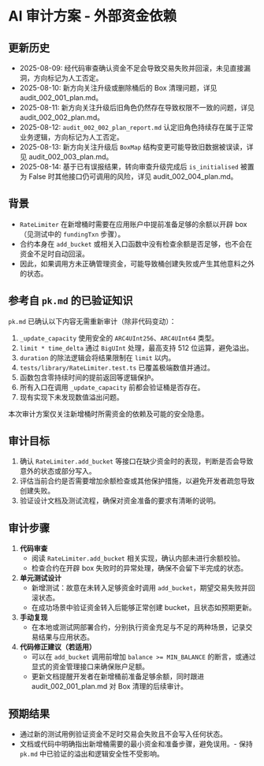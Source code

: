 # AI 审计方案 - 外部资金依赖
## 更新历史
- 2025-08-09: 经代码审查确认资金不足会导致交易失败并回滚，未见直接漏洞，方向标记为人工否定。
- 2025-08-10: 新方向关注升级或删除桶后的 Box 清理问题，详见 audit_002_001_plan.md。
- 2025-08-11: 新方向关注升级后旧角色仍然存在导致权限不一致的问题，详见 audit_002_002_plan.md。
- 2025-08-12: `audit_002_002_plan_report.md` 认定旧角色持续存在属于正常业务逻辑，方向标记为人工否定。
- 2025-08-13: 新方向关注升级后 `BoxMap` 结构变更可能导致旧数据被误读，详见 audit_002_003_plan.md。
- 2025-08-14: 基于已有误报结果，转向审查升级完成后 `is_initialised` 被置为 False 时其他接口仍可调用的风险，详见 audit_002_004_plan.md。


## 背景
- `RateLimiter` 在新增桶时需要在应用账户中提前准备足够的余额以开辟 box（见测试中的 `fundingTxn` 步骤）。
- 合约本身在 `add_bucket` 或相关入口函数中没有检查余额是否足够，也不会在资金不足时自动回滚。
- 因此，如果调用方未正确管理资金，可能导致桶创建失败或产生其他意料之外的状态。

## 参考自 `pk.md` 的已验证知识
`pk.md` 已确认以下内容无需重新审计（除非代码变动）：
1. `_update_capacity` 使用安全的 `ARC4UInt256`、`ARC4UInt64` 类型。
2. `limit * time_delta` 通过 `BigUInt` 处理，最高支持 512 位运算，避免溢出。
3. `duration` 的除法逻辑会将结果限制在 `limit` 以内。
4. `tests/library/RateLimiter.test.ts` 已覆盖极端数值并通过。
5. 函数包含零持续时间的提前返回等逻辑保护。
6. 所有入口在调用 `_update_capacity` 前都会验证桶是否存在。
7. 现有实现下未发现数值溢出问题。

本次审计方案仅关注新增桶时所需资金的依赖及可能的安全隐患。

## 审计目标
1. 确认 `RateLimiter.add_bucket` 等接口在缺少资金时的表现，判断是否会导致意外的状态或部分写入。
2. 评估当前合约是否需要增加余额检查或其他保护措施，以避免开发者疏忽导致创建失败。
3. 验证设计文档及测试流程，确保对资金准备的要求有清晰的说明。

## 审计步骤
1. **代码审查**
   - 阅读 `RateLimiter.add_bucket` 相关实现，确认内部未进行余额校验。
   - 检查合约在开辟 box 失败时的异常处理，确保不会留下半完成的状态。
2. **单元测试设计**
   - 新增测试：故意在未转入足够资金时调用 `add_bucket`，期望交易失败并回滚状态。
   - 在成功场景中验证资金转入后能够正常创建 bucket，且状态如预期更新。
3. **手动复现**
   - 在本地或测试网部署合约，分别执行资金充足与不足的两种场景，记录交易结果与应用状态。
4. **代码修正建议（若适用）**
   - 可以在 `add_bucket` 调用前增加 `balance >= MIN_BALANCE` 的断言，或通过显式的资金管理接口来确保账户足额。
   - 更新文档提醒开发者在新增桶前准备足够余额，同时跟进 audit_002_001_plan.md 对 Box 清理的后续审计。

## 预期结果
- 通过新的测试用例验证资金不足时交易会失败且不会写入任何状态。
- 文档或代码中明确指出新增桶需要的最小资金和准备步骤，避免误用。- 保持 `pk.md` 中已验证的溢出和逻辑安全性不受影响。